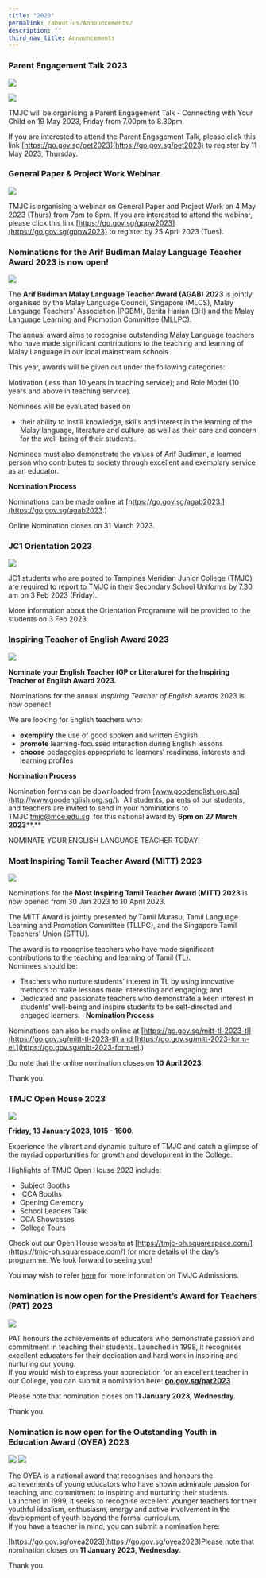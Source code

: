 ```yaml
---
title: "2023"
permalink: /about-us/Announcements/
description: ""
third_nav_title: Announcements
---
```

### Parent Engagement Talk 2023

![](/images/Announcements/2023/Term%202/PET%202023/announcement_pet_01.jpg)

![](/images/Announcements/2023/Term%202/PET%202023/announcement_pet_02.jpg)

TMJC will be organising a Parent Engagement Talk - Connecting with Your Child on 19 May 2023, Friday from 7.00pm to 8.30pm.

If you are interested to attend the Parent Engagement Talk, please click this link [https://go.gov.sg/pet2023](https://go.gov.sg/pet2023) to register by 11 May 2023, Thursday.

### General Paper & Project Work Webinar

![](/images/Announcements/2023/Term%202/GP%20and%20PW%20Webinar/announcement_gp%20&%20pw%20webinar.jpg)

TMJC is organising a webinar on General Paper and Project Work on 4 May 2023 (Thurs) from 7pm to 8pm. 
If you are interested to attend the webinar, please click this link [https://go.gov.sg/gppw2023](https://go.gov.sg/gppw2023) to register by 25 April 2023 (Tues).

### Nominations for the Arif Budiman Malay Language Teacher Award 2023 is now open!

![](/images/Announcements/2023/Term%201/Arif%20Budiman%20MLL%20Teacher%20Award%202023%20for%20website.png)

The **Arif Budiman Malay Language Teacher Award (AGAB) 2023** is jointly organised by the Malay Language Council, Singapore (MLCS), Malay Language Teachers' Association (PGBM), Berita Harian (BH) and the Malay Language Learning and Promotion Committee (MLLPC).  
  
The annual award aims to recognise outstanding Malay Language teachers who have made significant contributions to the teaching and learning of Malay Language in our local mainstream schools.  
  
This year, awards will be given out under the following categories:

Motivation (less than 10 years in teaching service); and
Role Model (10 years and above in teaching service).  
  
Nominees will be evaluated based on  
*   their ability to instill knowledge, skills and interest in the learning of the Malay language, literature and culture, as well as their care and concern for the well-being of their students.

Nominees must also demonstrate the values of Arif Budiman, a learned person who contributes to society through excellent and exemplary service as an educator.

**Nomination Process**

Nominations can be made online at [https://go.gov.sg/agab2023.](https://go.gov.sg/agab2023.)

Online Nomination closes on 31 March 2023.
### JC1 Orientation 2023

![](/images/Announcements/2023/Term%201/Announcement%20of%20JC1%20Orientation%20on%20Website.jpg)

JC1 students who are posted to Tampines Meridian Junior College (TMJC) are required to report to TMJC in their Secondary School Uniforms by 7.30 am on 3 Feb 2023 (Friday).

More information about the Orientation Programme will be provided to the students on 3 Feb 2023.

### Inspiring Teacher of English Award 2023

![](/images/Announcements/2023/Term%201/Inspiring%20Teacher%20of%20English%20Award%202023%20for%20website.png)

**Nominate your English Teacher (GP or Literature) for the Inspiring Teacher of English Award 2023.**

 Nominations for the annual _Inspiring Teacher of English_ awards 2023 is now opened!

We are looking for English teachers who:

* **exemplify** the use of good spoken and written English
* **promote** learning-focussed interaction during English lessons
* **choose** pedagogies appropriate to learners’ readiness, interests and learning profiles

**Nomination Process**

Nomination forms can be downloaded from [www.goodenglish.org.sg](http://www.goodenglish.org.sg/).  All students, parents of our students, and teachers are invited to send in your nominations to TMJC [tmjc@moe.edu.sg](mailto:tmjc@moe.edu.sg)  for this national award by **6pm on 27 March 2023****.**

NOMINATE YOUR ENGLISH LANGUAGE TEACHER TODAY!

### Most Inspiring Tamil Teacher Award (MITT) 2023

![](/images/Announcements/2023/Term%201/Most%20Inspiring%20Tamil%20Teacher%20Award%202023%20for%20website.png)

Nominations for the **Most Inspiring Tamil Teacher Award (MITT) 2023** is now opened from 30 Jan 2023 to 10 April 2023.  
  
The MITT Award is jointly presented by Tamil Murasu, Tamil Language Learning and Promotion Committee (TLLPC), and the Singapore Tamil Teachers’ Union (STTU).  

The award is to recognise teachers who have made significant contributions to the teaching and learning of Tamil (TL).  
Nominees should be:  

*   Teachers who nurture students’ interest in TL by using innovative methods to make lessons more interesting and engaging; and 
*   Dedicated and passionate teachers who demonstrate a keen interest in students’ well-being and inspire students to be self-directed and engaged learners.  
**Nomination Process**

Nominations can also be made online at [https://go.gov.sg/mitt-tl-2023-tl](https://go.gov.sg/mitt-tl-2023-tl) and [https://go.gov.sg/mitt-2023-form-el.](https://go.gov.sg/mitt-2023-form-el.)

Do note that the online nomination closes on **10 April 2023**.

Thank you.

### TMJC Open House 2023

![](/images/Announcements/2023/Term%201/Announcement_TMWonderland.jpeg)

**Friday, 13 January 2023, 1015 - 1600.**

Experience the vibrant and dynamic culture of TMJC and catch a glimpse of the myriad opportunities for growth and development in the College.  
  
Highlights of TMJC Open House 2023 include:

*   Subject Booths
*    CCA Booths
*   Opening Ceremony
*   School Leaders Talk
*   CCA Showcases
*   College Tours  
      
    

Check out our Open House website at [https://tmjc-oh.squarespace.com/](https://tmjc-oh.squarespace.com/) for more details of the day’s programme. We look forward to seeing you!   


You may wish to refer [here](/files/Announcements/2023/Open%20House%20-%20Admission%20Info%202023_updated%2011%20Jan%2023.pdf) for more information on TMJC Admissions.

### Nomination is now open for the President’s Award for Teachers (PAT) 2023

![](/images/Announcements/2023/Term%201/Announcement_PAT_01.jpg)

PAT honours the achievements of educators who demonstrate passion and commitment in teaching their students. Launched in 1998, it recognises excellent educators for their dedication and hard work in inspiring and nurturing our young.  
If you would wish to express your appreciation for an excellent teacher in our College, you can submit a nomination here: [**go.gov.sg/pat2023**](http://go.gov.sg/pat2023)  

  
Please note that nomination closes on **11 January 2023, Wednesday.**

Thank you.

### Nomination is now open for the Outstanding Youth in Education Award (OYEA) 2023

![](/images/Announcements/2023/Term%201/Announcement_OYEA_01.jpg)
![](/images/Announcements/2023/Term%201/Announcement_OYEA_02.jpg)

The OYEA is a national award that recognises and honours the achievements of young educators who have shown admirable passion for teaching, and commitment to inspiring and nurturing their students. Launched in 1999, it seeks to recognise excellent younger teachers for their youthful idealism, enthusiasm, energy and active involvement in the development of youth beyond the formal curriculum.  
If you have a teacher in mind, you can submit a nomination here: 

[https://go.gov.sg/oyea2023](https://go.gov.sg/oyea2023)Please note that nomination closes on **11 January 2023, Wednesday.**

Thank you.